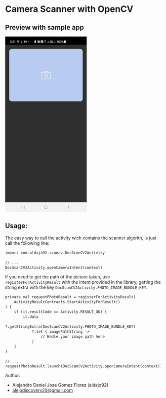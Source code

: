 # Camera Scanner with OpenCV #

## Preview with sample app ##

![](.media/evidence1.gif)

## Usage:

The easy way to call the activity wich contains the scanner algorith, is just call the following line:
```
import com.aldajo92.scancv.DocScanCV2Activity

// ...
DocScanCV2Activity.openCameraIntent(context)
```

If you need to get the path of the picture taken, use `registerForActivityResult` with the intent provided in the library, getting the string extra with the key `DocScanCV2Activity.PHOTO_IMAGE_BUNDLE_KEY`:
```
private val requestPhotoResult = registerForActivityResult(
    ActivityResultContracts.StartActivityForResult()
) {
    if (it.resultCode == Activity.RESULT_OK) {
        it.data
            ?.getStringExtra(DocScanCV2Activity.PHOTO_IMAGE_BUNDLE_KEY)
            ?.let { imagePathString ->
                // Hadle your image path here
            }
    }
}

// ...
requestPhotoResult.launch(DocScanCV2Activity.openCameraIntent(context))
```

Author:
- Alejandro Daniel Jose Gomez Florez (aldajo92)
- alejodiscovery20@gmail.com
